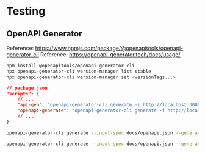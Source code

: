# Testing

## OpenAPI Generator
Reference: https://www.npmjs.com/package/@openapitools/openapi-generator-cli
Reference: https://openapi-generator.tech/docs/usage/ 
``` bash
npm install @openapitools/openapi-generator-cli
npx openapi-generator-cli version-manager list stable
npx openapi-generator-cli version-manager set <versionTags...>
```

``` json
// package.json
"scripts": {
    // ...
    "api-gen": "openapi-generator-cli generate -i http://localhost:3000/swagger-json -g typescript-angular -o ./src/api",
    "openapi-generate": "openapi-generator-cli generate -i http://localhost:3000/swagger-json -g typescript-angular -o ./src/app/api --additional-properties=ngVersion=18.2.13,npmName=restClient,supportsES6=true,npmVersion=10.8.2,withInterfaces=true"
    // ...
}
```


``` bash
openapi-generator-cli generate --input-spec docs/openapi.json --generator-name typescript-angular --output ./src/app/openapi
```

``` bash
openapi-generator-cli generate --input-spec docs/openapi.json --generator-name typescript-angular --output ./src/app/openapi --additional-properties=ngVersion=18.2.12,npmName=restClient,supportsES6=true,npmVersion=10.8.2,withInterfaces=true
``` 
